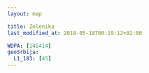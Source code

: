 ```yaml
---
layout: map

title: Zelenika
last_modified_at: 2018-05-18T00:19:12+02:00

WDPA: [145414]
geoSrbija:
  L1_183: [45]
---
```

